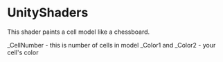 # UnityShaders
This shader paints a cell model like a chessboard.

_CellNumber - this is number of cells in model
_Color1 and _Color2 - your cell's color

